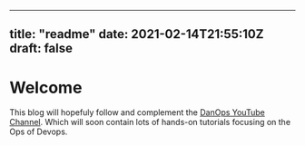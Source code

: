 
---
title: "readme"
date: 2021-02-14T21:55:10Z
draft: false
---

# Welcome

This blog will hopefuly follow and complement the [DanOps YouTube Channel](https://www.youtube.com/channel/UC_mLpjdpBrrR57y6uhRyTSQ). Which will soon contain lots of hands-on tutorials focusing on the Ops of Devops.
